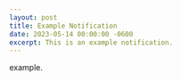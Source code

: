 ```yaml
---
layout: post
title: Example Notification
date: 2023-05-14 00:00:00 -0600
excerpt: This is an example notification.
---
```

example.
